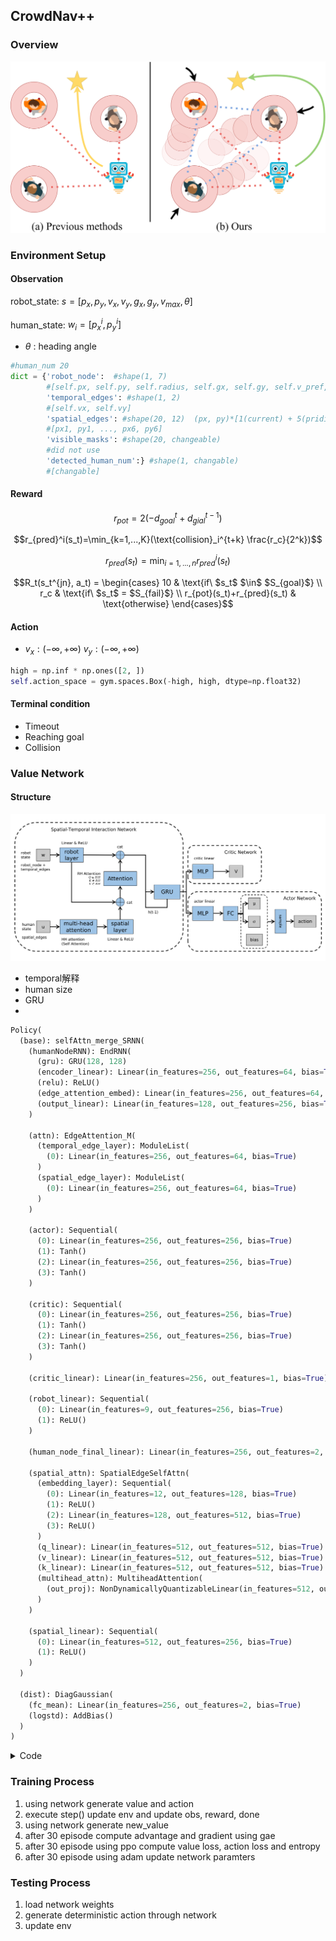 ## CrowdNav++

### Overview

![](Images/open.png)

### Environment Setup

#### Observation

robot_state:        $s = [p_x, p_y, v_x, v_y, g_x, g_y, v_{max}, \theta]$

human_state:   $w_i = [p_x^i, p_y^i]$

- $\theta$ : heading angle

```python
#human_num 20
dict = {'robot_node':  #shape(1, 7)
        #[self.px, self.py, self.radius, self.gx, self.gy, self.v_pref, self.theta]
        'temporal_edges': #shape(1, 2)
        #[self.vx, self.vy]
        'spatial_edges': #shape(20, 12)  (px, py)*[1(current) + 5(pridict)]
        #[px1, py1, ..., px6, py6]
        'visible_masks': #shape(20, changeable)
        #did not use
        'detected_human_num':} #shape(1, changable)
        #[changable]
```

#### Reward

$$r_{pot} = 2(-d_{goal}^t+d_{gial}^{t-1})$$

$$r_{pred}^i(s_t)=\min_{k=1,...,K}(\text{collision}_i^{t+k} \frac{r_c}{2^k})$$

$$r_{pred}(s_t)=\min_{i=1,...,n}r_{pred}^i(s_t)$$

```math
R_t(s_t^{jn}, a_t) = \begin{cases} 10 & \text{if\ $s_t$ $\in$ $S_{goal}$}  \\ r_c & \text{if\ $s_t$ = $S_{fail}$} \\ r_{pot}(s_t)+r_{pred}(s_t) & \text{otherwise} \end{cases}
```

<!--

$$R_t(s_t^{jn}, a_t) = \begin{cases} 10 & \text{if\ $s_t$ $\in$ $S_{goal}$}  \\ r_c & \text{if\ $s_t$ = $S_{fail}$} \\ r_{pot}(s_t)+r_{pred}(s_t) & \text{otherwise} \end{cases}$$

-->

#### Action

- $v_x: (-\infty,+\infty) \ v_y: (-\infty,+\infty)$

```python
high = np.inf * np.ones([2, ])
self.action_space = gym.spaces.Box(-high, high, dtype=np.float32)
```

#### Terminal condition

- Timeout
- Reaching goal
- Collision

### Value Network

#### Structure

![](Images/network_structure.png)

- temporal解释
- human size
- GRU
- 

```python
Policy(
  (base): selfAttn_merge_SRNN(
    (humanNodeRNN): EndRNN(
      (gru): GRU(128, 128)
      (encoder_linear): Linear(in_features=256, out_features=64, bias=True)
      (relu): ReLU()
      (edge_attention_embed): Linear(in_features=256, out_features=64, bias=True)
      (output_linear): Linear(in_features=128, out_features=256, bias=True)
    )
      
    (attn): EdgeAttention_M(
      (temporal_edge_layer): ModuleList(
        (0): Linear(in_features=256, out_features=64, bias=True)
      )
      (spatial_edge_layer): ModuleList(
        (0): Linear(in_features=256, out_features=64, bias=True)
      )
    )
      
    (actor): Sequential(
      (0): Linear(in_features=256, out_features=256, bias=True)
      (1): Tanh()
      (2): Linear(in_features=256, out_features=256, bias=True)
      (3): Tanh()
    )
      
    (critic): Sequential(
      (0): Linear(in_features=256, out_features=256, bias=True)
      (1): Tanh()
      (2): Linear(in_features=256, out_features=256, bias=True)
      (3): Tanh()
    )
    
    (critic_linear): Linear(in_features=256, out_features=1, bias=True)
    
    (robot_linear): Sequential(
      (0): Linear(in_features=9, out_features=256, bias=True)
      (1): ReLU()
    )
    
    (human_node_final_linear): Linear(in_features=256, out_features=2, bias=True)
    
    (spatial_attn): SpatialEdgeSelfAttn(
      (embedding_layer): Sequential(
        (0): Linear(in_features=12, out_features=128, bias=True)
        (1): ReLU()
        (2): Linear(in_features=128, out_features=512, bias=True)
        (3): ReLU()
      )
      (q_linear): Linear(in_features=512, out_features=512, bias=True)
      (v_linear): Linear(in_features=512, out_features=512, bias=True)
      (k_linear): Linear(in_features=512, out_features=512, bias=True)
      (multihead_attn): MultiheadAttention(
        (out_proj): NonDynamicallyQuantizableLinear(in_features=512, out_features=512, bias=True)
      )
    )
      
    (spatial_linear): Sequential(
      (0): Linear(in_features=512, out_features=256, bias=True)
      (1): ReLU()
    )
  )
  
  (dist): DiagGaussian(
    (fc_mean): Linear(in_features=256, out_features=2, bias=True)
    (logstd): AddBias()
  )
)
```

<details>
  <summary>Code</summary>

```python
appending
```

</details>

### Training Process

1. using network generate value and action
2. execute step() update env and update obs, reward, done
3. using network generate new_value
4. after 30 episode compute advantage and gradient using gae
5.  after 30 episode using ppo compute value loss, action loss and entropy
6.  after 30 episode using adam update network paramters

### Testing Process

1. load network weights
2. generate deterministic action through network
3. update env

<!--

**utils for html showing**

```markdown
<details>
  <summary>Code</summary>

</details>
```

-->
